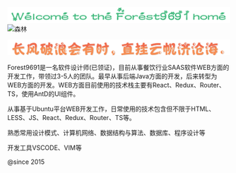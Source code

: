 
<!-- ### Welcome to the Forest9691 home 👋 -->
<!-- ![image_2023-11-21-20-49-18](https://img.zcool.cn/community/0114f55c0be418a80120925234d1af.jpg@2o.jpg) -->
<!-- ![Welcome to the Forest9691 home](images/image_2023-12-01-17-39-05.png) -->
<!-- ![image_2023-12-01-17-41-14](images/image_2023-12-01-17-41-14.png) -->
<!-- ![image_2023-12-01-17-43-33](images/image_2023-12-01-17-43-33.png) -->

![image_2023-12-01-17-47-26](images/image_2023-12-01-17-47-26.png)
![森林](images/image_2023-12-01-17-34-35.png)

![长风破浪会有时, 直挂云帆济沧海.](images/image_2023-12-01-17-34-50.png)

<!--
**forest9691/forest9691** is a ✨ _special_ ✨ repository because its `README.md` (this file) appears on your GitHub profile.

Here are some ideas to get you started:

- 🔭 I’m currently working on ...
- 🌱 I’m currently learning ...
- 👯 I’m looking to collaborate on ...
- 🤔 I’m looking for help with ...
- 💬 Ask me about ...
- 📫 How to reach me: ...
- 😄 Pronouns: ...
- ⚡ Fun fact: ...
-->

Forest9691是一名软件设计师(已领证)，目前从事餐饮行业SAAS软件WEB方面的开发工作，带领过3-5人的团队。最早从事后端Java方面的开发，后来转型为WEB方面的开发。WEB方面目前使用的技术栈主要有React、Redux、Router、TS，使用AntD的UI组件。

从事基于Ubuntu平台WEB开发工作，日常使用的技术包含但不限于HTML、LESS、JS、React、Redux、Router、TS等。　　

熟悉常用设计模式、计算机网络、数据结构与算法、数据库、程序设计等

开发工具VSCODE、VIM等

@since 2015
